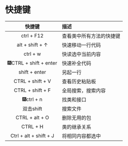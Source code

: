 # 快捷键

|         快捷键         | 描述                     |
| :--------------------: | :----------------------- |
|       ctrl + F12       | 查看类中所有方法的快捷键 |
|    alt + shift  + ↑    | 快速移动一行代码         |
|        ctrl + w        | 快读选中当前内容         |
| 🎆CTRL + shift + enter  | 快速补全代码             |
|     shift + enter      | 另起一行                 |
|    CTRL + shift + V    | 查看历史粘贴板           |
|    CTRL + shift + F    | 全局搜索，搜索内容       |
|       🎆ctrl + n        | 找类和接口               |
|       双击shift        | 搜索文件                 |
|     CTRL + alt + O     | 删除无用的包             |
|        CTRL + H        | 类的继承关系             |
| Ctrl + alt + shift + J | 将相同内容都选中         |

